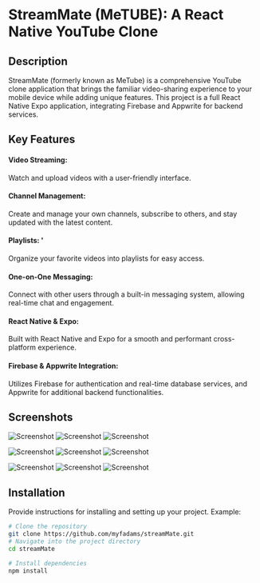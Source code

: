 # StreamMate (MeTUBE): A React Native YouTube Clone

## Description

StreamMate (formerly known as MeTube) is a comprehensive YouTube clone application that brings the familiar video-sharing experience to your mobile device while adding unique features. This project is a full React Native Expo application, integrating Firebase and Appwrite for backend services.


## Key Features
#### Video Streaming: 
  Watch and upload videos with a user-friendly interface.
#### Channel Management:
  Create and manage your own channels, subscribe to others, and stay updated with the latest content.
#### Playlists: '
  Organize your favorite videos into playlists for easy access.
#### One-on-One Messaging: 
  Connect with other users through a built-in messaging system, allowing real-time chat and engagement.
#### React Native & Expo:
  Built with React Native and Expo for a smooth and performant cross-platform experience.
#### Firebase & Appwrite Integration: 
  Utilizes Firebase for authentication and real-time database services, and Appwrite for additional backend functionalities.
## Screenshots

![Screenshot](https://github.com/myfadams/streamMate/blob/master/images/IMG_1416.png)
![Screenshot](https://github.com/myfadams/streamMate/blob/master/images/IMG_1417.png)
![Screenshot](https://github.com/myfadams/streamMate/blob/master/images/IMG_1418.png)


![Screenshot](https://github.com/myfadams/streamMate/blob/master/images/IMG_1419.png)
![Screenshot](https://github.com/myfadams/streamMate/blob/master/images/IMG_1440.png)
![Screenshot](https://github.com/myfadams/streamMate/blob/master/images/IMG_1436.png)


![Screenshot](https://github.com/myfadams/streamMate/blob/master/images/IMG_1435.png)
![Screenshot](https://github.com/myfadams/streamMate/blob/master/images/IMG_1426.png)
![Screenshot](https://github.com/myfadams/streamMate/blob/master/images/IMG_1427.png)


## Installation

Provide instructions for installing and setting up your project. Example:

```bash
# Clone the repository
git clone https://github.com/myfadams/streamMate.git
# Navigate into the project directory
cd streamMate

# Install dependencies
npm install

